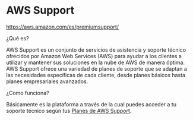 # AWS Support

https://aws.amazon.com/es/premiumsupport/

¿Qué es?

AWS Support es un conjunto de servicios de asistencia y soporte técnico ofrecidos por Amazon Web Services (AWS) para ayudar a los clientes a utilizar y mantener sus soluciones en la nube de AWS de manera óptima. AWS Support ofrece una variedad de planes de soporte que se adaptan a las necesidades específicas de cada cliente, desde planes básicos hasta planes empresariales avanzados.

¿Como funciona?

Básicamente es la plataforma a través de la cual puedes acceder a tu soporte técnico según tus [
Planes de AWS Support](Planes%20de%20AWS%20Support%2028b5bd7c861081b5ac82ff0eb33735d2.md).